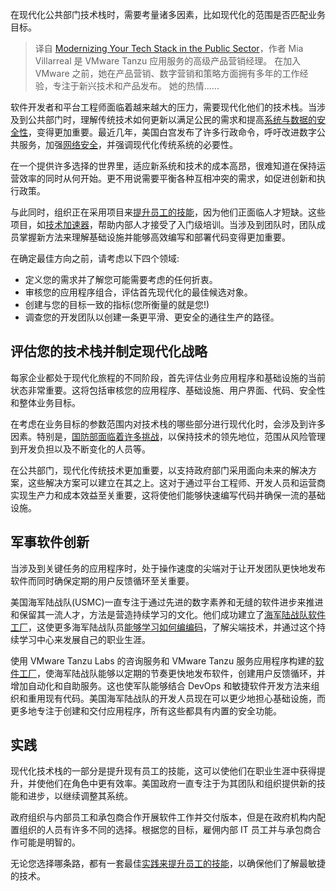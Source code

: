 <!--
title:公共部门技术栈现代化指南
cover: https://cdn.thenewstack.io/media/2023/12/3511d01b-capitol-1024x683.jpg
-->

在现代化公共部门技术栈时，需要考量诸多因素，比如现代化的范围是否匹配业务目标。

> 译自 [Modernizing Your Tech Stack in the Public Sector](https://thenewstack.io/modernizing-your-tech-stack-in-the-public-sector/)，作者 Mia Villarreal 是 VMware Tanzu 应用服务的高级产品营销经理。 在加入 VMware 之前，她在产品营销、数字营销和策略方面拥有多年的工作经验，专注于新兴技术和产品发布。 她的热情......

软件开发者和平台工程师面临着越来越大的压力，需要现代化他们的技术栈。当涉及到公共部门时，理解传统技术如何更新以满足公民的需求和提高[系统与数据的安全性](https://thenewstack.io/security/)，变得更加重要。最近几年，美国白宫发布了许多行政命令，呼吁改进数字公共服务，加强[网络安全](https://thenewstack.io/national-cybersecurity-strategy-shifts-burden-to-tech-sector/)，并强调现代化传统系统的必要性。

在一个提供许多选择的世界里，适应新系统和技术的成本高昂，很难知道在保持运营效率的同时从何开始。更不用说需要平衡各种互相冲突的需求，如促进创新和执行政策。

与此同时，组织正在采用项目来[提升员工的技能](https://thenewstack.io/cloud-native-skill-gaps-are-killing-your-gains/)，因为他们正面临人才短缺。这些项目，如[技术加速器](https://tanzu.vmware.com/content/blog/government-organizations-embrace-upskilling-it-staff?utm_source=thenewstack.io&utm_medium=referral&utm_content=TNS22)，帮助内部人才接受了入门级培训。当涉及到团队时，团队成员掌握新方法来理解基础设施并能够高效编写和部署代码变得更加重要。

在确定最佳方向之前，请考虑以下四个领域:

- 定义您的需求并了解您可能需要考虑的任何折衷。
- 审核您的应用程序组合，评估首先现代化的最佳候选对象。
- 创建与您的目标一致的指标(您所衡量的就是您!)
- 调查您的开发团队以创建一条更平滑、更安全的通往生产的路径。

## 评估您的技术栈并制定现代化战略

每家企业都处于现代化旅程的不同阶段，首先评估业务应用程序和基础设施的当前状态非常重要。这将包括审核您的应用程序、基础设施、用户界面、代码、安全性和整体业务目标。

在考虑在业务目标的参数范围内对技术栈的哪些部分进行现代化时，会涉及到许多因素。特别是，[国防部面临着许多挑战](https://tanzu.vmware.com/content/blog/using-extreme-programming-at-the-dod?utm_source=thenewstack.io&utm_medium=referral&utm_content=TNS22)，以保持技术的领先地位，范围从风险管理到开发负担以及不断变化的人员等。

在公共部门，现代化传统技术更加重要，以支持政府部门采用面向未来的解决方案，这些解决方案可以建立在其之上。这对于通过平台工程师、开发人员和运营商实现生产力和成本效益至关重要，这将使他们能够快速编写代码并确保一流的基础设施。

## 军事软件创新

当涉及到关键任务的应用程序时，处于操作速度的尖端对于让开发团队更快地发布软件而同时确保定期的用户反馈循环至关重要。

美国海军陆战队(USMC)一直专注于通过先进的数字素养和无缝的软件进步来推进和保留其一流人才，方法是营造持续学习的文化。他们成功建立了[海军陆战队软件工厂](https://news.vmware.com/technologies/usmc-software-factory-tanzu)，这使更多海军陆战队员[能够学习如何编编码](https://thenewstack.io/dod-software-factories-take-charge-of-their-digital-destinies/)，了解尖端技术，并通过这个持续学习中心来发展自己的职业生涯。

使用 VMware Tanzu Labs 的咨询服务和 VMware Tanzu 服务应用程序构建的[软件工厂](https://tanzu.vmware.com/software-factory?utm_source=thenewstack.io&utm_medium=referral&utm_content=TNS22)，使海军陆战队能够以定期的节奏更快地发布软件，创建用户反馈循环，并增加自动化和自助服务。这也使军队能够结合 DevOps 和敏捷软件开发方法来组织和重用现有代码。美国海军陆战队的开发人员现在可以更少地担心基础设施，而更多地专注于创建和交付应用程序，所有这些都具有内置的安全功能。

## 实践

现代化技术栈的一部分是提升现有员工的技能，这可以使他们在职业生涯中获得提升，并使他们在角色中更有效率。美国政府一直专注于为其团队和组织提供新的技能和进步，以继续调整其系统。

政府组织与内部员工和承包商合作开展软件工作并交付版本，但是在政府机构内配置组织的人员有许多不同的选择。根据您的目标，雇佣内部 IT 员工并与承包商合作可能是明智的。

无论您选择哪条路，都有一套最佳[实践来提升员工的技能](https://tanzu.vmware.com/content/white-papers/service-delivery-modernization-programs-that-scale?utm_source=thenewstack.io&utm_medium=referral&utm_content=TNS22)，以确保他们了解最敏捷的技术。

